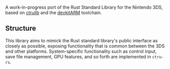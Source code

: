 A work-in-progress port of the Rust Standard Library for the Nintendo 3DS, based on [ctrulib](https://github.com/smealum/ctrulib/) and the [devkitARM](http://devkitPro.org) toolchain.

## Structure

This library aims to mimick the Rust standard library's public interface as closely as possible, exposing functionality that is common between the 3DS and other platforms. System-specific functionality such as control input, save file management, GPU features, and so forth are implemented in `ctru-rs`.
